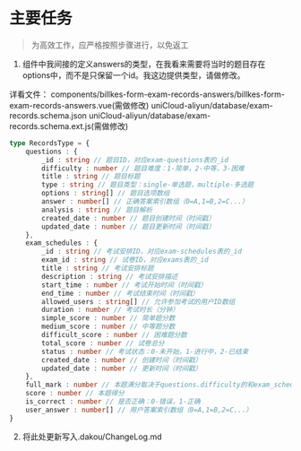 # 主要任务

> 为高效工作，应严格按照步骤进行，以免返工

1. 组件中我间接的定义answers的类型，在我看来需要将当时的题目存在options中，而不是只保留一个id。我这边提供类型，请做修改。

详看文件：
components/billkes-form-exam-records-answers/billkes-form-exam-records-answers.vue(需做修改)
uniCloud-aliyun/database/exam-records.schema.json
uniCloud-aliyun/database/exam-records.schema.ext.js(需做修改)

```ts
type RecordsType = {
	questions : {
		_id : string // 题目ID，对应exam-questions表的_id
		difficulty : number // 题目难度：1-简单，2-中等，3-困难
		title : string // 题目标题
		type : string // 题目类型：single-单选题，multiple-多选题
		options : string[] // 题目选项数组
		answer : number[] // 正确答案索引数组（0=A,1=B,2=C...）
		analysis : string // 题目解析
		created_date : number // 题目创建时间（时间戳）
		updated_date : number // 题目更新时间（时间戳）
	},
	exam_schedules : {
		_id : string // 考试安排ID，对应exam-schedules表的_id
		exam_id : string // 试卷ID，对应exams表的_id
		title : string // 考试安排标题
		description : string // 考试安排描述
		start_time : number // 考试开始时间（时间戳）
		end_time : number // 考试结束时间（时间戳）
		allowed_users : string[] // 允许参加考试的用户ID数组
		duration : number // 考试时长（分钟）
		simple_score : number // 简单题分数
		medium_score : number // 中等题分数
		difficult_score : number // 困难题分数
		total_score : number // 试卷总分
		status : number // 考试状态：0-未开始，1-进行中，2-已结束
		created_date : number // 创建时间（时间戳）
		updated_date : number // 更新时间（时间戳）
	},
	full_mark : number // 本题满分取决于questions.difficulty的和exam_schedules.simple_score、exam_schedules.medium_score、exam_schedules.difficult_score
	score : number // 本题得分
	is_correct : number // 是否正确：0-错误，1-正确
	user_answer : number[] // 用户答案索引数组（0=A,1=B,2=C...）
}
```

2. 将此处更新写入.dakou/ChangeLog.md